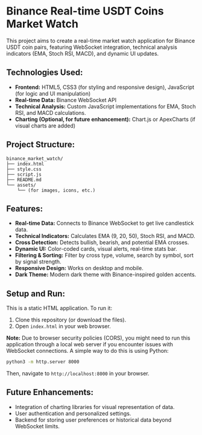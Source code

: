 # Binance Real-time USDT Coins Market Watch

This project aims to create a real-time market watch application for Binance USDT coin pairs, featuring WebSocket integration, technical analysis indicators (EMA, Stoch RSI, MACD), and dynamic UI updates.

## Technologies Used:

*   **Frontend:** HTML5, CSS3 (for styling and responsive design), JavaScript (for logic and UI manipulation)
*   **Real-time Data:** Binance WebSocket API
*   **Technical Analysis:** Custom JavaScript implementations for EMA, Stoch RSI, and MACD calculations.
*   **Charting (Optional, for future enhancement):** Chart.js or ApexCharts (if visual charts are added)

## Project Structure:

```
binance_market_watch/
├── index.html
├── style.css
├── script.js
├── README.md
└── assets/
    └── (for images, icons, etc.)
```

## Features:

*   **Real-time Data:** Connects to Binance WebSocket to get live candlestick data.
*   **Technical Indicators:** Calculates EMA (9, 20, 50), Stoch RSI, and MACD.
*   **Cross Detection:** Detects bullish, bearish, and potential EMA crosses.
*   **Dynamic UI:** Color-coded cards, visual alerts, real-time stats bar.
*   **Filtering & Sorting:** Filter by cross type, volume, search by symbol, sort by signal strength.
*   **Responsive Design:** Works on desktop and mobile.
*   **Dark Theme:** Modern dark theme with Binance-inspired golden accents.

## Setup and Run:

This is a static HTML application. To run it:

1.  Clone this repository (or download the files).
2.  Open `index.html` in your web browser.

**Note:** Due to browser security policies (CORS), you might need to run this application through a local web server if you encounter issues with WebSocket connections. A simple way to do this is using Python:

```bash
python3 -m http.server 8000
```

Then, navigate to `http://localhost:8000` in your browser.

## Future Enhancements:

*   Integration of charting libraries for visual representation of data.
*   User authentication and personalized settings.
*   Backend for storing user preferences or historical data beyond WebSocket limits.


